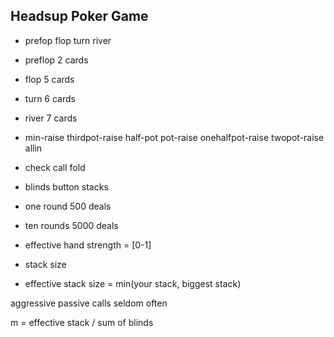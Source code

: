 ## Headsup Poker Game

- prefop flop turn river

- preflop 2 cards
- flop 5 cards
- turn 6 cards
- river 7 cards

- min-raise thirdpot-raise half-pot pot-raise onehalfpot-raise twopot-raise allin
- check call fold

- blinds button stacks



- one round 500 deals
- ten rounds 5000 deals




- effective hand strength = [0-1]


- stack size
- effective stack size = min(your stack, biggest stack)

aggressive passive
calls seldom often

m = effective stack / sum of blinds
